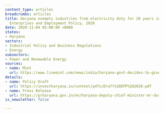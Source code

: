 ```yaml
---
content_type: articles
breadcrumbs: articles
title: Haryana exempts industries from electricity duty for 20 years in its Haryana
  Enterprises and Employment Policy, 2020
date: 2020-11-04 05:00:00 +0000
states:
- Haryana
sectors:
- Industrial Policy and Business Regulations
- Energy
subsectors:
- Power and Renewable Energy
sources:
- name: Mint
  url: https://www.livemint.com/news/india/haryana-govt-decides-to-give-exemption-in-electricity-duty-for-20-years-11604451229172.html
details:
- name: Policy Draft
  url: https://investharyana.in/content/pdfs/Draft%20EPP%202020.pdf
- name: Press Release
  url: https://prharyana.gov.in/en/haryana-deputy-chief-minister-mr-dushyant-chautala-said-that-the-state-government-has-decided-to-0
is_newsletter: false

---
```


